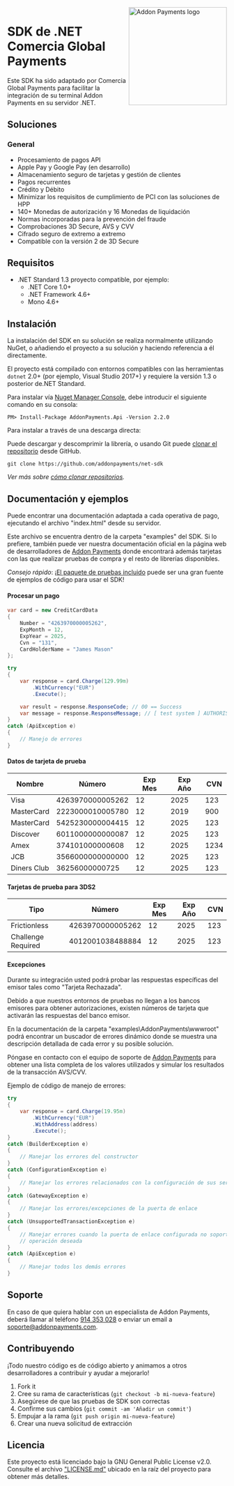<a href="https://desarrolladores.addonpayments.com/" target="_blank">
    <img src="https://desarrolladores.addonpayments.com/assets/images/branding/comercia/logo.svg?v=?v=1.14.1" alt="Addon Payments logo" title="Addon Payments" align="right" width="225" />
</a>

# SDK de .NET Comercia Global Payments

Este SDK ha sido adaptado por Comercia Global Payments para facilitar la integración de su terminal Addon Payments en su servidor .NET.

## Soluciones

### General

* Procesamiento de pagos API
* Apple Pay y Google Pay (en desarrollo)
* Almacenamiento seguro de tarjetas y gestión de clientes
* Pagos recurrentes
* Crédito y Débito
* Minimizar los requisitos de cumplimiento de PCI con las soluciones de HPP
* 140+ Monedas de autorización y 16 Monedas de liquidación
* Normas incorporadas para la prevención del fraude
* Comprobaciones 3D Secure, AVS y CVV
* Cifrado seguro de extremo a extremo
* Compatible con la versión 2 de 3D Secure

## Requisitos

- .NET Standard 1.3 proyecto compatible, por ejemplo:
    - .NET Core 1.0+
    - .NET Framework 4.6+
    - Mono 4.6+

## Instalación

La instalación del SDK en su solución se realiza normalmente utilizando NuGet, o añadiendo el proyecto a su solución y haciendo referencia a él directamente.

El proyecto está compilado con entornos compatibles con las herramientas `dotnet` 2.0+ (por ejemplo, Visual Studio 2017+) y requiere la versión 1.3 o posterior de.NET Standard.

Para instalar vía [Nuget Manager Console](https://docs.nuget.org/consume/package-manager-console), debe introducir el siguiente comando en su consola:

```
PM> Install-Package AddonPayments.Api -Version 2.2.0
```

Para instalar a través de una descarga directa:

Puede descargar y descomprimir la librería, o usando Git puede [clonar el repositorio](https://github.com/addonpayments/net-sdk) desde GitHub.

```
git clone https://github.com/addonpayments/net-sdk
```
*Ver más sobre [cómo clonar repositorios](https://help.github.com/articles/cloning-a-repository/).*

## Documentación y ejemplos

Puede encontrar una documentación adaptada a cada operativa de pago, ejecutando el archivo "index.html" desde su servidor.

Este archivo se encuentra dentro de la carpeta "examples" del SDK. Si lo prefiere, también puede ver nuestra documentación oficial en la página web de desarrolladores de [Addon Payments](https://desarrolladores.addonpayments.com) donde encontrará además tarjetas con las que realizar pruebas de compra y el resto de librerías disponibles.

*Consejo rápido*: ¡[El paquete de pruebas incluido](https://github.com/addonpayments/net-sdk/tree/master/examples/AddonPayments/wwwroot) puede ser una gran fuente de ejemplos de código para usar el SDK!

#### Procesar un pago

```csharp
var card = new CreditCardData
{
    Number = "4263970000005262",
    ExpMonth = 12,
    ExpYear = 2025,
    Cvn = "131",
    CardHolderName = "James Mason"
};

try
{
    var response = card.Charge(129.99m)
        .WithCurrency("EUR")
        .Execute();

    var result = response.ResponseCode; // 00 == Success
    var message = response.ResponseMessage; // [ test system ] AUTHORISED
}
catch (ApiException e)
{
    // Manejo de errores
}
```

#### Datos de tarjeta de prueba

Nombre      | Número           | Exp Mes   | Exp Año  | CVN
----------- | ---------------- | --------- | -------- | ----
Visa        | 4263970000005262 | 12        | 2025     | 123
MasterCard  | 2223000010005780 | 12        | 2019     | 900
MasterCard  | 5425230000004415 | 12        | 2025     | 123
Discover    | 6011000000000087 | 12        | 2025     | 123
Amex        | 374101000000608  | 12        | 2025     | 1234
JCB         | 3566000000000000 | 12        | 2025     | 123
Diners Club | 36256000000725   | 12        | 2025     | 123

#### Tarjetas de prueba para 3DS2

Tipo              | Número           | Exp Mes   | Exp Año  | CVN
------------------| ---------------- | --------- | -------- | ----
Frictionless      | 4263970000005262 | 12        | 2025     | 123
Challenge Required| 4012001038488884 | 12        | 2025     | 123

#### Excepciones

Durante su integración usted podrá probar las respuestas específicas del emisor tales como "Tarjeta Rechazada".

Debido a que nuestros entornos de pruebas no llegan a los bancos emisores para obtener autorizaciones, existen números de tarjeta que activarán las respuestas del banco emisor.

En la documentación de la carpeta "examples\AddonPayments\wwwroot" podrá encontrar un buscador de errores dinámico donde se muestra una descripción detallada de cada error y su posible solución.

Póngase en contacto con el equipo de soporte de [Addon Payments](mailto:soporte@addonpayments.com) para obtener una lista completa de los valores utilizados y simular los resultados de la transacción AVS/CVV.

Ejemplo de código de manejo de errores:

```csharp
try
{
    var response = card.Charge(19.95m)
        .WithCurrency("EUR")
        .WithAddress(address)
        .Execute();
}
catch (BuilderException e)
{
    // Manejar los errores del constructor
}
catch (ConfigurationException e)
{
    // Manejar los errores relacionados con la configuración de sus servicios
}
catch (GatewayException e)
{
    // Manejar los errores/excepciones de la puerta de enlace
}
catch (UnsupportedTransactionException e)
{
    // Manejar errores cuando la puerta de enlace configurada no soporta
    // operación deseada
}
catch (ApiException e)
{
    // Manejar todos los demás errores
}
```

## Soporte

En caso de que quiera hablar con un especialista de Addon Payments, deberá llamar al teléfono [914 353 028](tel:914353028) o enviar un email a [soporte@addonpayments.com](mailto:soporte@addonpayments.com).

## Contribuyendo

¡Todo nuestro código es de código abierto y animamos a otros desarrolladores a contribuir y ayudar a mejorarlo!

1. Fork it
2. Cree su rama de características (`git checkout -b mi-nueva-feature`)
3. Asegúrese de que las pruebas de SDK son correctas
4. Confirme sus cambios (`git commit -am 'Añadir un commit'`)
5. Empujar a la rama (`git push origin mi-nueva-feature`)
6. Crear una nueva solicitud de extracción

## Licencia

Este proyecto está licenciado bajo la GNU General Public License v2.0. Consulte el archivo ["LICENSE.md"](LICENSE.md) ubicado en la raíz del proyecto para obtener más detalles.
